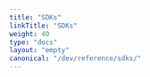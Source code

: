 ```yaml
---
title: "SDKs"
linkTitle: "SDKs"
weight: 40
type: "docs"
layout: "empty"
canonical: "/dev/reference/sdks/"
---
```

